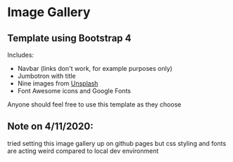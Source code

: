 # Image Gallery
## Template using Bootstrap 4
Includes:
* Navbar (links don't work, for example purposes only)
* Jumbotron with title
* Nine images from [Unsplash](https://unsplash.com/)
* Font Awesome icons and Google Fonts

Anyone should feel free to use this template as they choose

## Note on 4/11/2020:
tried setting this image gallery up on github pages but css styling and fonts are acting weird compared to local dev environment

